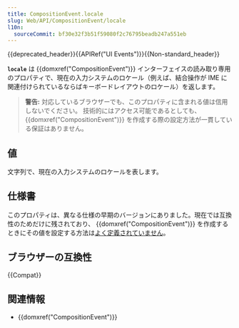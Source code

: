 ```yaml
---
title: CompositionEvent.locale
slug: Web/API/CompositionEvent/locale
l10n:
  sourceCommit: bf30e32f3b51f59080f2c76795beadb247a551eb
---
```


{{deprecated_header}}{{APIRef("UI Events")}}{{Non-standard_header}}

**`locale`** は {{domxref("CompositionEvent")}} インターフェイスの読み取り専用のプロパティで、現在の入力システムのロケール（例えば、結合操作が IME に関連付けられているならばキーボードレイアウトのロケール）を返します。

> **警告:** 対応しているブラウザーでも、このプロパティに含まれる値は信用しないでください。
> 技術的にはアクセス可能であるとしても、 {{domxref("CompositionEvent")}} を作成する際の設定方法が一貫している保証はありません。

## 値

文字列で、現在の入力システムのロケールを表します。

## 仕様書

このプロパティは、異なる仕様の早期のバージョンにありました。現在では互換性のためだけに残されており、 {{domxref("CompositionEvent")}} を作成するときにその値を設定する方法は[よく定義されていません](https://github.com/w3c/uievents/issues/48)。

## ブラウザーの互換性

{{Compat}}

## 関連情報

- {{domxref("CompositionEvent")}}
